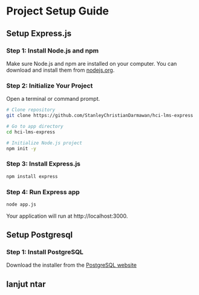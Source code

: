 # Project Setup Guide

## Setup Express.js

### Step 1: Install Node.js and npm

Make sure Node.js and npm are installed on your computer. You can download and install them from [nodejs.org](https://nodejs.org).

### Step 2: Initialize Your Project

Open a terminal or command prompt.

```bash
# Clone repository
git clone https://github.com/StanleyChristianDarmawan/hci-lms-express

# Go to app directory
cd hci-lms-express

# Initialize Node.js project
npm init -y
```

### Step 3: Install Express.js
```bash
npm install express
```

### Step 4: Run Express app
```bash
node app.js
```
Your application will run at http://localhost:3000.


## Setup Postgresql
### Step 1: Install PostgreSQL
Download the installer from the [PostgreSQL website](https://www.postgresql.org)
## lanjut ntar